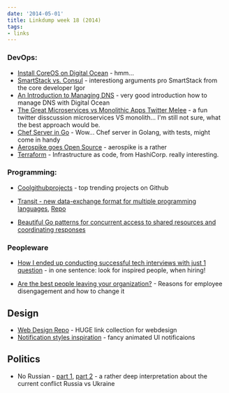 ```yaml
---
date: '2014-05-01'
title: Linkdump week 18 (2014)
tags:
- links
---
```



### DevOps:

  - [Install CoreOS on Digital Ocean](https://github.com/ibuildthecloud/coreos-on-do) - hmm...
  - [SmartStack vs. Consul](http://igor.moomers.org/smartstack-vs-consul/) - interestiong arguments pro SmartStack from the core developer Igor
  - [An Introduction to Managing DNS](https://www.digitalocean.com/community/tutorial_series/an-introduction-to-managing-dns) - very good introduction how to manage DNS with Digital Ocean
  - [The Great Microservices vs Monolithic Apps Twitter Melee](http://highscalability.com/blog/2014/7/28/the-great-microservices-vs-monolithic-apps-twitter-melee.html) - a fun twitter disscussion microservices VS monolith... I'm still not sure, what the best approach would be.
  - [Chef Server in Go](https://github.com/ctdk/goiardi) - Wow... Chef server in Golang, with tests, might come in handy
  - [Aerospike goes Open Source](http://www.aerospike.com/blog/entrepreneurs-break-all-the-rules-aerospike-goes-open-source/) - aerospike is a rather
  - [Terraform](http://www.terraform.io/) - Infrastructure as code, from HashiCorp. really interesting.


<!--more-->

### Programming:
  - [Coolgithubprojects](http://www.coolgithubprojects.com/) - top trending projects on Github
  - [Transit - new data-exchange format for multiple programming languages](http://blog.cognitect.com/blog/2014/7/22/transit), [Repo](https://github.com/cognitect/transit-format)

  - [Beautiful Go patterns for concurrent access to shared resources and coordinating responses](http://dieter.plaetinck.be/beautiful_go_patterns_for_concurrent_access_to_shared_resources_and_coordinating_responses.html)



### Peopleware

  - [How I ended up conducting successful tech interviews with just 1 question](http://www.nicolasbize.com/blog/how-i-ended-up-conducting-the-most-successful-technical-interviews-with-a-single-question/) - in one sentence: look for inspired people, when hiring!

  - [Are the best people leaving your organization?](http://flowa.fi/blog/2014/03/22/are-the-best-people-leaving-your-organization.html) - Reasons for employee disengagement and how to change it


## Design
  - [Web Design Repo](http://www.webdesignrepo.com/) - HUGE link collection for webdesign
  - [Notification styles inspiration](http://tympanus.net/codrops/2014/07/23/notification-styles-inspiration/) - fancy animated UI notificaions


## Politics
   - No Russian - [part 1](http://skibinsky.com/no-russian/),  [part 2](http://skibinsky.com/no-russian-2/) - a rather deep interpretation about the current conflict Russia vs Ukraine

